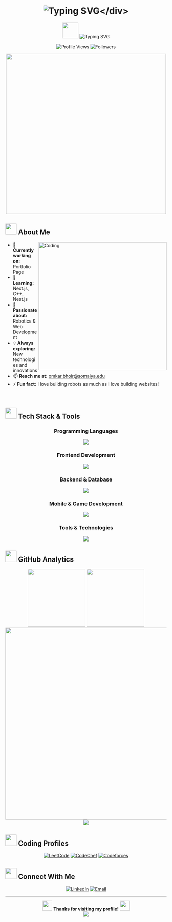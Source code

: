 # <div align="center">![Typing SVG](https://readme-typing-svg.herokuapp.com?font=Fira+Code&size=35&duration=3000&pause=1000&color=00D9FF&center=true&vCenter=true&width=500&lines=Hi+%F0%9F%91%8B%2C+I'm+Omkar+Bhoir;Robotics+%26+Web+Developer;Welcome+to+my+GitHub!)</div>

<div align="center">
  <img src="https://raw.githubusercontent.com/Tarikul-Islam-Anik/Animated-Fluent-Emojis/master/Emojis/Hand%20gestures/Waving%20Hand.png" width="50" />
  <img src="https://readme-typing-svg.herokuapp.com?font=Fira+Code&size=22&duration=2000&pause=1000&color=58A6FF&center=true&vCenter=true&width=435&lines=Mesa+like+Robotics+and+Web-dev" alt="Typing SVG" />
</div>

<p align="center">
  <img src="https://komarev.com/ghpvc/?username=robaro12345&label=Profile%20views&color=0e75b6&style=for-the-badge" alt="Profile Views" />
  <img src="https://img.shields.io/github/followers/robaro12345?label=Followers&style=for-the-badge&color=blue" alt="Followers" />
</p>

<div align="center">
  <img src="https://user-images.githubusercontent.com/74038190/225813708-98b745f2-7d22-48cf-9150-083f1b00d6c9.gif" width="500">
</div>

## <img src="https://raw.githubusercontent.com/Tarikul-Islam-Anik/Animated-Fluent-Emojis/master/Emojis/People%20with%20professions/Man%20Technologist%20Medium%20Skin%20Tone.png" width="35" /> About Me

<img align="right" alt="Coding" width="400" src="https://cdn.dribbble.com/users/1162077/screenshots/3848914/programmer.gif">

- 🔭 **Currently working on:** Portfolio Page
- 🌱 **Learning:** Next.js, C++, Nest.js
- 🤖 **Passionate about:** Robotics & Web Development
- 💡 **Always exploring:** New technologies and innovations
- 📫 **Reach me at:** omkar.bhoir@somaiya.edu
- ⚡ **Fun fact:** I love building robots as much as I love building websites!

<br clear="both">

## <img src="https://raw.githubusercontent.com/Tarikul-Islam-Anik/Animated-Fluent-Emojis/master/Emojis/Travel%20and%20places/Rocket.png" width="35" /> Tech Stack & Tools

<div align="center">

### Programming Languages
<p>
  <img src="https://skillicons.dev/icons?i=c,cpp,java,python,javascript,typescript,php" />
</p>

### Frontend Development
<p>
  <img src="https://skillicons.dev/icons?i=html,css,react,nextjs,tailwind" />
</p>

### Backend & Database
<p>
  <img src="https://skillicons.dev/icons?i=nodejs,express,postgresql,firebase,mongodb" />
</p>

### Mobile & Game Development
<p>
  <img src="https://skillicons.dev/icons?i=flutter,reactnative,unity,unreal" />
</p>

### Tools & Technologies
<p>
  <img src="https://skillicons.dev/icons?i=git,linux,arduino,blender,postman" />
</p>

</div>

## <img src="https://raw.githubusercontent.com/Tarikul-Islam-Anik/Animated-Fluent-Emojis/master/Emojis/Objects/Chart%20Increasing.png" width="35" /> GitHub Analytics

<div align="center">
  <img height="180em" src="https://github-readme-stats.vercel.app/api?username=robaro12345&show_icons=true&theme=tokyonight&include_all_commits=true&count_private=true"/>
  <img height="180em" src="https://github-readme-stats.vercel.app/api/top-langs/?username=robaro12345&layout=compact&langs_count=8&theme=tokyonight"/>
</div>

<div align="center">
  <img width="600" src="https://github-readme-streak-stats.herokuapp.com/?user=robaro12345&theme=tokyonight&hide_border=true&stroke=0000&background=0D1117" />
</div>

<div align="center">
  <img src="https://github-readme-activity-graph.vercel.app/graph?username=robaro12345&theme=tokyo-night&bg_color=0D1117&color=58A6FF&line=58A6FF&point=FFFFFF&area=true&hide_border=true" />
</div>

## <img src="https://raw.githubusercontent.com/Tarikul-Islam-Anik/Animated-Fluent-Emojis/master/Emojis/People%20with%20professions/Man%20Detective%20Medium%20Skin%20Tone.png" width="35" /> Coding Profiles

<div align="center">

[![LeetCode](https://img.shields.io/badge/LeetCode-FFA116?style=for-the-badge&logo=leetcode&logoColor=white)](https://leetcode.com/u/omkar_bhoir/)
[![CodeChef](https://img.shields.io/badge/CodeChef-5B4638?style=for-the-badge&logo=codechef&logoColor=white)](https://www.codechef.com/users/omkarbhoir)
[![Codeforces](https://img.shields.io/badge/Codeforces-445f9d?style=for-the-badge&logo=Codeforces&logoColor=white)](https://codeforces.com/profile/omkarbhoir12345)

</div>

## <img src="https://raw.githubusercontent.com/Tarikul-Islam-Anik/Animated-Fluent-Emojis/master/Emojis/Hand%20gestures/Handshake.png" width="35" /> Connect With Me

<div align="center">

[![LinkedIn](https://img.shields.io/badge/LinkedIn-0077B5?style=for-the-badge&logo=linkedin&logoColor=white)](https://linkedin.com/in/omkarvbhoir/)
[![Email](https://img.shields.io/badge/Email-D14836?style=for-the-badge&logo=gmail&logoColor=white)](mailto:omkar.bhoir@somaiya.edu)

</div>


---

<div align="center">
  <img src="https://raw.githubusercontent.com/Tarikul-Islam-Anik/Animated-Fluent-Emojis/master/Emojis/Hand%20gestures/Heart%20Hands.png" width="30" />
  <b>Thanks for visiting my profile!</b>
  <img src="https://raw.githubusercontent.com/Tarikul-Islam-Anik/Animated-Fluent-Emojis/master/Emojis/Hand%20gestures/Heart%20Hands.png" width="30" />
</div>

<div align="center">
  <img src="https://capsule-render.vercel.app/api?type=waving&color=gradient&height=100&section=footer" />
</div>

